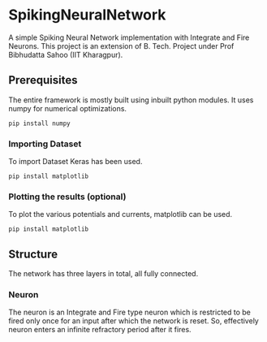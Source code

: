 # SpikingNeuralNetwork
A simple Spiking Neural Network implementation with Integrate and Fire Neurons. 
This project is an extension of B. Tech. Project under Prof Bibhudatta Sahoo (IIT Kharagpur).

## Prerequisites
The entire framework is mostly built using inbuilt python modules. 
It uses numpy for numerical optimizations.
```shell
pip install numpy
```
### Importing Dataset
To import Dataset Keras has been used.
```shell
pip install matplotlib
```


### Plotting the results (optional)
To plot the various potentials and currents, matplotlib can be used.
```shell
pip install matplotlib
```

## Structure
The network has three layers in total, all fully connected.
### Neuron
The neuron is an Integrate and Fire type neuron which is restricted to be fired only once for an input after which the network is reset. So, effectively neuron enters an infinite refractory period after it fires.
